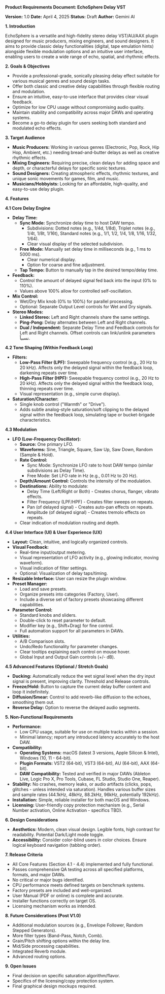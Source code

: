 **Product Requirements Document: EchoSphere Delay VST**

**Version:** 1.0
**Date:** April 4, 2025
**Status:** Draft
**Author:** Gemini AI

**1. Introduction**

EchoSphere is a versatile and high-fidelity stereo delay VST/AU/AAX plugin designed for music producers, mixing engineers, and sound designers. It aims to provide classic delay functionalities (digital, tape emulation hints) alongside flexible modulation options and an intuitive user interface, enabling users to create a wide range of echo, spatial, and rhythmic effects.

**2. Goals & Objectives**

* Provide a professional-grade, sonically pleasing delay effect suitable for various musical genres and sound design tasks.
* Offer both classic and creative delay capabilities through flexible routing and modulation.
* Ensure an intuitive, easy-to-use interface that provides clear visual feedback.
* Optimize for low CPU usage without compromising audio quality.
* Maintain stability and compatibility across major DAWs and operating systems.
* Become a go-to delay plugin for users seeking both standard and modulated echo effects.

**3. Target Audience**

* **Music Producers:** Working in various genres (Electronic, Pop, Rock, Hip Hop, Ambient, etc.) needing bread-and-butter delays as well as creative rhythmic effects.
* **Mixing Engineers:** Requiring precise, clean delays for adding space and depth, or characterful delays for specific sonic textures.
* **Sound Designers:** Creating atmospheric effects, rhythmic textures, and unique sonic movements for games, film, and music.
* **Musicians/Hobbyists:** Looking for an affordable, high-quality, and easy-to-use delay plugin.

**4. Features**

**4.1 Core Delay Engine**

* **Delay Time:**
    * **Sync Mode:** Synchronize delay time to host DAW tempo.
        * Subdivisions: Dotted notes (e.g., 1/4d, 1/8d), Triplet notes (e.g., 1/4t, 1/8t, 1/16t), Standard notes (e.g., 1/1, 1/2, 1/4, 1/8, 1/16, 1/32, 1/64).
        * Clear visual display of the selected subdivision.
    * **Free Mode:** Manually set delay time in milliseconds (e.g., 1 ms to 5000 ms).
        * Clear numerical display.
        * Option for coarse and fine adjustment.
    * **Tap Tempo:** Button to manually tap in the desired tempo/delay time.
* **Feedback:**
    * Control the amount of delayed signal fed back into the input (0% to 110%).
    * Values above 100% allow for controlled self-oscillation.
* **Mix Control:**
    * Wet/Dry Mix knob (0% to 100%) for parallel processing.
    * Optional: Separate Output Level controls for Wet and Dry signals.
* **Stereo Modes:**
    * **Linked Stereo:** Left and Right channels share the same settings.
    * **Ping-Pong:** Delay alternates between Left and Right channels.
    * **Dual / Independent:** Separate Delay Time and Feedback controls for Left and Right channels. Offset controls can link/unlink parameters نسبياً.

**4.2 Tone Shaping (Within Feedback Loop)**

* **Filters:**
    * **Low-Pass Filter (LPF):** Sweepable frequency control (e.g., 20 Hz to 20 kHz). Affects only the delayed signal within the feedback loop, darkening repeats over time.
    * **High-Pass Filter (HPF):** Sweepable frequency control (e.g., 20 Hz to 20 kHz). Affects only the delayed signal within the feedback loop, thinning repeats over time.
    * Visual representation (e.g., simple curve display).
* **Saturation/Character:**
    * Single knob control ("Warmth" or "Drive").
    * Adds subtle analog-style saturation/soft clipping to the delayed signal within the feedback loop, simulating tape or bucket-brigade characteristics.

**4.3 Modulation**

* **LFO (Low-Frequency Oscillator):**
    * **Source:** One primary LFO.
    * **Waveforms:** Sine, Triangle, Square, Saw Up, Saw Down, Random (Sample & Hold).
    * **Rate Control:**
        * Sync Mode: Synchronize LFO rate to host DAW tempo (similar subdivisions as Delay Time).
        * Free Mode: Set LFO rate in Hz (e.g., 0.01 Hz to 20 Hz).
    * **Depth/Amount Control:** Controls the intensity of the modulation.
    * **Destinations:** Ability to modulate:
        * Delay Time (Left/Right or Both) - Creates chorus, flanger, vibrato effects.
        * Filter Frequency (LPF/HPF) - Creates filter sweeps on repeats.
        * Pan (of delayed signal) - Creates auto-pan effects on repeats.
        * Amplitude (of delayed signal) - Creates tremolo effects on repeats.
    * Clear indication of modulation routing and depth.

**4.4 User Interface (UI) & User Experience (UX)**

* **Layout:** Clean, intuitive, and logically organized controls.
* **Visual Feedback:**
    * Real-time input/output metering.
    * Visual representation of LFO activity (e.g., glowing indicator, moving waveform).
    * Visual indication of filter settings.
    * Optional: Visualization of delay taps/timing.
* **Resizable Interface:** User can resize the plugin window.
* **Preset Manager:**
    * Load and save presets.
    * Organize presets into categories (Factory, User).
    * Include a diverse set of factory presets showcasing different capabilities.
* **Parameter Control:**
    * Standard knobs and sliders.
    * Double-click to reset parameter to default.
    * Modifier key (e.g., Shift+Drag) for fine control.
    * Full automation support for all parameters in DAWs.
* **Utilities:**
    * A/B Comparison slots.
    * Undo/Redo functionality for parameter changes.
    * Clear tooltips explaining each control on mouse hover.
    * Global Input and Output Gain controls (+/- dB).

**4.5 Advanced Features (Optional / Stretch Goals)**

* **Ducking:** Automatically reduce the wet signal level when the dry input signal is present, improving clarity. Threshold and Release controls.
* **Freeze/Hold:** Button to capture the current delay buffer content and loop it indefinitely.
* **Diffusion/Smear:** Control to add reverb-like diffusion to the echoes, smoothing them out.
* **Reverse Delay:** Option to reverse the delayed audio segments.

**5. Non-Functional Requirements**

* **Performance:**
    * Low CPU usage, suitable for use on multiple tracks within a session.
    * Minimal latency; report any introduced latency accurately to the host DAW.
* **Compatibility:**
    * **Operating Systems:** macOS (latest 3 versions, Apple Silicon & Intel), Windows (10, 11 - 64-bit).
    * **Plugin Formats:** VST2 (64-bit), VST3 (64-bit), AU (64-bit), AAX (64-bit).
    * **DAW Compatibility:** Tested and verified in major DAWs (Ableton Live, Logic Pro X, Pro Tools, Cubase, FL Studio, Studio One, Reaper).
* **Stability:** No crashes, memory leaks, or audio artifacts (clicks, pops, glitches - unless intended via saturation). Handles various buffer sizes and sample rates (44.1kHz, 48kHz, 88.2kHz, 96kHz, potentially 192kHz).
* **Installation:** Simple, reliable installer for both macOS and Windows.
* **Licensing:** User-friendly copy protection mechanism (e.g., Serial Number activation, Online Activation - specifics TBD).

**6. Design Considerations**

* **Aesthetics:** Modern, clean visual design. Legible fonts, high contrast for readability. Potential Dark/Light mode toggle.
* **Accessibility:** Consider color-blind users in color choices. Ensure logical keyboard navigation (tabbing order).

**7. Release Criteria**

* All Core Features (Section 4.1 - 4.4) implemented and fully functional.
* Passes comprehensive QA testing across all specified platforms, formats, and major DAWs.
* No critical or major bugs identified.
* CPU performance meets defined targets on benchmark systems.
* Factory presets are included and well-organized.
* User Manual (PDF or online) is complete and accurate.
* Installer functions correctly on target OS.
* Licensing mechanism works as intended.

**8. Future Considerations (Post V1.0)**

* Additional modulation sources (e.g., Envelope Follower, Random Stepped Generators).
* More filter types (Band-Pass, Notch, Comb).
* Grain/Pitch shifting options within the delay line.
* Mid/Side processing capabilities.
* Integrated Reverb module.
* Advanced routing options.

**9. Open Issues**

* Final decision on specific saturation algorithm/flavor.
* Specifics of the licensing/copy protection system.
* Final graphical design mockups required.